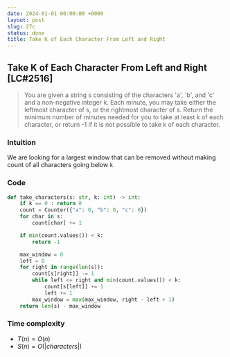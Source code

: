 ```yaml
---
date: 2024-01-01 00:00:00 +0000
layout: post
slug: 27c
status: done
title: Take K of Each Character From Left and Right
---
```


## Take K of Each Character From Left and Right [LC#2516]
> You are given a string s consisting of the characters 'a', 'b', and 'c' and a non-negative integer k. Each minute, you may take either the leftmost character of s, or the rightmost character of s. Return the minimum number of minutes needed for you to take at least k of each character, or return -1 if it is not possible to take k of each character.


### Intuition
We are looking for a largest window that can be removed without making count of all characters going below `k`

### Code
```python
def take_characters(s: str, k: int) -> int:
    if k == 0 : return 0 
    count = Counter({"a": 0, "b": 0, "c": 0})
    for char in s:
        count[char] += 1

    if min(count.values()) < k:
        return -1

    max_window = 0
    left = 0
    for right in range(len(s)):
        count[s[right]] -= 1
        while left <= right and min(count.values()) < k:
            count[s[left]] += 1
            left += 1
        max_window = max(max_window, right - left + 1)
    return len(s) - max_window
```

### Time complexity
- $T(n) = O(n)$
- $S(n) = O(|characters|)$